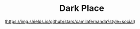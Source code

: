 <h1 align="center"> Dark Place </h1>

(https://img.shields.io/github/stars/camilafernanda?style=social)

